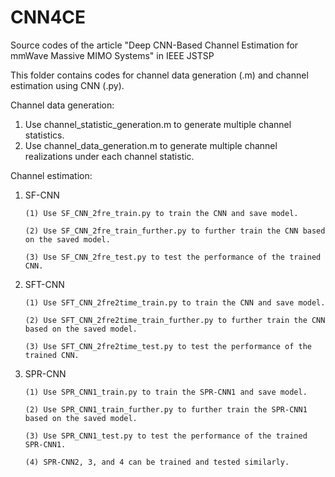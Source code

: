 # CNN4CE
Source codes of the article "Deep CNN-Based Channel Estimation for mmWave Massive MIMO Systems" in IEEE JSTSP

This folder contains codes for channel data generation (.m) and channel estimation using CNN (.py). 

Channel data generation:
1. Use channel_statistic_generation.m to generate multiple channel statistics.
2. Use channel_data_generation.m to generate multiple channel realizations under each channel statistic.

Channel estimation:
1. SF-CNN

       (1) Use SF_CNN_2fre_train.py to train the CNN and save model.

       (2) Use SF_CNN_2fre_train_further.py to further train the CNN based on the saved model.

       (3) Use SF_CNN_2fre_test.py to test the performance of the trained CNN.

2. SFT-CNN

       (1) Use SFT_CNN_2fre2time_train.py to train the CNN and save model.

       (2) Use SFT_CNN_2fre2time_train_further.py to further train the CNN based on the saved model.

       (3) Use SFT_CNN_2fre2time_test.py to test the performance of the trained CNN.
       
3. SPR-CNN

       (1) Use SPR_CNN1_train.py to train the SPR-CNN1 and save model.

       (2) Use SPR_CNN1_train_further.py to further train the SPR-CNN1 based on the saved model.

       (3) Use SPR_CNN1_test.py to test the performance of the trained SPR-CNN1.
       
       (4) SPR-CNN2, 3, and 4 can be trained and tested similarly.
